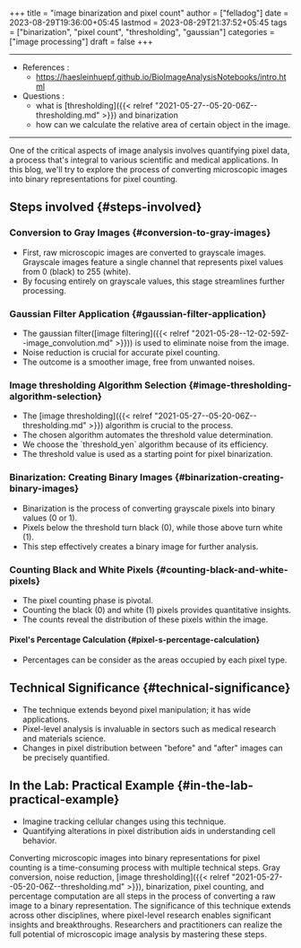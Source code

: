 +++
title = "image binarization and pixel count"
author = ["felladog"]
date = 2023-08-29T19:36:00+05:45
lastmod = 2023-08-29T21:37:52+05:45
tags = ["binarization", "pixel count", "thresholding", "gaussian"]
categories = ["image processing"]
draft = false
+++

---

-   References :
    -   <https://haesleinhuepf.github.io/BioImageAnalysisNotebooks/intro.html>
-   Questions :
    -   what is [thresholding]({{< relref "2021-05-27--05-20-06Z--thresholding.md" >}}) and binarization
    -   how can we calculate the relative area of certain object in the image.

---
One of the critical aspects of image analysis involves quantifying pixel data, a process that's integral to various scientific and medical applications. In this blog, we'll try to explore the process of converting microscopic images into binary representations for pixel counting.


## Steps involved {#steps-involved}


### Conversion to Gray Images {#conversion-to-gray-images}

-   First, raw microscopic images are converted to grayscale images. Grayscale images feature a single channel that represents pixel values from 0 (black) to 255 (white).
-   By focusing entirely on grayscale values, this stage streamlines further processing.


### Gaussian Filter Application {#gaussian-filter-application}

-   The gaussian filter([image filtering]({{< relref "2021-05-28--12-02-59Z--image_convolution.md" >}})) is used to eliminate noise from the image.
-   Noise reduction is crucial for accurate pixel counting.
-   The outcome is a smoother image, free from unwanted noises.


### Image thresholding Algorithm Selection {#image-thresholding-algorithm-selection}

-   The [image thresholding]({{< relref "2021-05-27--05-20-06Z--thresholding.md" >}}) algorithm is crucial to the process.
-   The chosen algorithm automates the threshold value determination.
-   We choose the \`threshold_yen\` algorithm because of its efficiency.
-   The threshold value is used as a starting point for pixel binarization.


### Binarization: Creating Binary Images {#binarization-creating-binary-images}

-   Binarization is the process of converting grayscale pixels into binary values (0 or 1).
-   Pixels below the threshold turn black (0), while those above turn white (1).
-   This step effectively creates a binary image for further analysis.


### Counting Black and White Pixels {#counting-black-and-white-pixels}

-   The pixel counting phase is pivotal.
-   Counting the black (0) and white (1) pixels provides quantitative insights.
-   The counts reveal the distribution of these pixels within the image.


#### Pixel's Percentage Calculation {#pixel-s-percentage-calculation}

-   Percentages can be consider as the areas occupied by each pixel type.


## Technical Significance {#technical-significance}

-   The technique extends beyond pixel manipulation; it has wide applications.
-   Pixel-level analysis is invaluable in sectors such as medical research and materials science.
-   Changes in pixel distribution between "before" and "after" images can be precisely quantified.


## In the Lab: Practical Example {#in-the-lab-practical-example}

-   Imagine tracking cellular changes using this technique.
-   Quantifying alterations in pixel distribution aids in understanding cell behavior.

Converting microscopic images into binary representations for pixel counting is a time-consuming process with multiple technical steps. Gray conversion, noise reduction, [image thresholding]({{< relref "2021-05-27--05-20-06Z--thresholding.md" >}}), binarization, pixel counting, and percentage computation are all steps in the process of converting a raw image to a binary representation. The significance of this technique extends across other disciplines, where pixel-level research enables significant insights and breakthroughs. Researchers and practitioners can realize the full potential of microscopic image analysis by mastering these steps.
